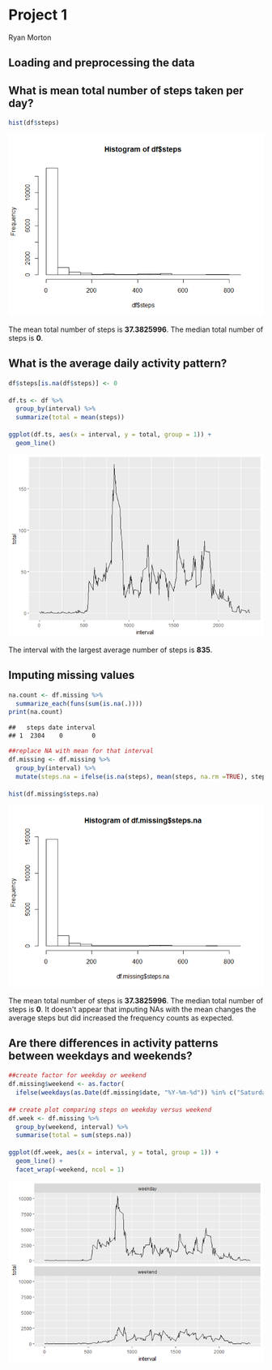 # Project 1
Ryan Morton  
## Loading and preprocessing the data



## What is mean total number of steps taken per day?


```r
hist(df$steps)
```

![](PA1_template_files/figure-html/mean_total_steps-1.png)<!-- -->

The mean total number of steps is **37.3825996**.
The median total number of steps is **0**.

## What is the average daily activity pattern?


```r
df$steps[is.na(df$steps)] <- 0

df.ts <- df %>%
  group_by(interval) %>%
  summarize(total = mean(steps))

ggplot(df.ts, aes(x = interval, y = total, group = 1)) +
  geom_line()
```

![](PA1_template_files/figure-html/average_pattern-1.png)<!-- -->

The interval with the largest average number of steps is **835**.

## Imputing missing values


```r
na.count <- df.missing %>%
  summarize_each(funs(sum(is.na(.))))
print(na.count) 
```

```
##   steps date interval
## 1  2304    0        0
```

```r
##replace NA with mean for that interval
df.missing <- df.missing %>%
  group_by(interval) %>%
  mutate(steps.na = ifelse(is.na(steps), mean(steps, na.rm =TRUE), steps))

hist(df.missing$steps.na)
```

![](PA1_template_files/figure-html/missing_values-1.png)<!-- -->

The mean total number of steps is **37.3825996**.
The median total number of steps is **0**.
It doesn't appear that imputing NAs with the mean changes the average steps but did increased the frequency counts as expected.

## Are there differences in activity patterns between weekdays and weekends?


```r
##create factor for weekday or weekend
df.missing$weekend <- as.factor(
  ifelse(weekdays(as.Date(df.missing$date, "%Y-%m-%d")) %in% c("Saturday", "Sunday"),"weekend","weekday"))

## create plot comparing steps on weekday versus weekend
df.week <- df.missing %>%
  group_by(weekend, interval) %>%
  summarise(total = sum(steps.na))

ggplot(df.week, aes(x = interval, y = total, group = 1)) +
  geom_line() +
  facet_wrap(~weekend, ncol = 1)
```

![](PA1_template_files/figure-html/patterns-1.png)<!-- -->
